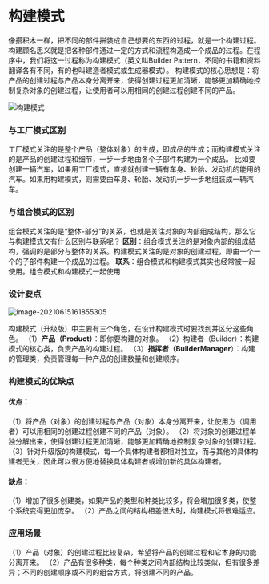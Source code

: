 # 构建模式

像搭积木一样，把不同的部件拼装成自己想要的东西的过程，就是一个构建过程。构建顾名思义就是把各种部件通过一定的方式和流程构造成一个成品的过程。在程序中，我们将这一过程称为构建模式（英文叫Builder Pattern，不同的书籍和资料翻译各有不同，有的也叫建造者模式或生成器模式）。
构建模式的核心思想是：将产品的创建过程与产品本身分离开来，使得创建过程更加清晰，能够更加精确地控制复杂对象的创建过程，让使用者可以用相同的创建过程创建不同的产品。

![构建模式](https://typora-1300715298.cos.ap-shanghai.myqcloud.com/uPic/image-20210615161338130.png)

### 与工厂模式区别

工厂模式关注的是整个产品（整体对象）的生成，即成品的生成；而构建模式关注的是产品的创建过程和细节，一步一步地由各个子部件构建为一个成品。
比如要创建一辆汽车，如果用工厂模式，直接就创建一辆有车身、轮胎、发动机的能用的汽车。如果用构建模式，则需要由车身、轮胎、发动机一步一步地组装成一辆汽车。

### 与组合模式的区别

组合模式关注的是“整体-部分”的关系，也就是关注对象的内部组成结构，那么它与构建模式又有什么区别与联系呢？
**区别**：组合模式关注的是对象内部的组成结构，强调的是部分与整体的关系。构建模式关注的是对象的创建过程，即由一个一个的子部件构建一个成品的过程。
**联系**：组合模式和构建模式其实也经常被一起使用。组合模式和构建模式一起使用

### 设计要点

![image-20210615161855305](https://typora-1300715298.cos.ap-shanghai.myqcloud.com/uPic/image-20210615161855305.png)

构建模式（升级版）中主要有三个角色，在设计构建模式时要找到并区分这些角色。
（1）**产品（Product）**：即你要构建的对象。
（2）构建者（Builder）：构建模式的核心类，负责产品的构建过程。
（3）**指挥者（BuilderManager**）：构建的管理类，负责管理每一种产品的创建数量和创建顺序。

### 构建模式的优缺点

#### 优点：

（1）将产品（对象）的创建过程与产品（对象）本身分离开来，让使用方（调用者）可以用相同的创建过程创建不同的产品（对象）。
（2）将对象的创建过程单独分解出来，使得创建过程更加清晰，能够更加精确地控制复杂对象的创建过程。
（3）针对升级版的构建模式，每一个具体构建者都相对独立，而与其他的具体构建者无关，因此可以很方便地替换具体构建者或增加新的具体构建者。

#### 缺点：

（1）增加了很多创建类，如果产品的类型和种类比较多，将会增加很多类，使整个系统变得更加庞杂。
（2）产品之间的结构相差很大时，构建模式将很难适应。

### 应用场景

（1）产品（对象）的创建过程比较复杂，希望将产品的创建过程和它本身的功能分离开来。
（2）产品有很多种类，每个种类之间内部结构比较类似，但有很多差异；不同的创建顺序或不同的组合方式，将创建不同的产品。

